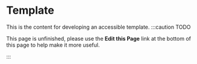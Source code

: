 Template
========
This is the content for developing an accessible template.
:::caution TODO

This page is unfinished, please use the **Edit this Page** link at the bottom of this page to help make it more useful.

:::

